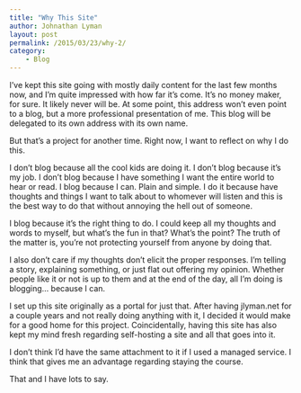 ```yaml
---
title: "Why This Site"
author: Johnathan Lyman
layout: post
permalink: /2015/03/23/why-2/
category:
    - Blog
---
```


I’ve kept this site going with mostly daily content for the last few months now, and I’m quite impressed with how far it’s come. It’s no money maker, for sure. It likely never will be. At some point, this address won’t even point to a blog, but a more professional presentation of me. This blog will be delegated to its own address with its own name.

But that’s a project for another time. Right now, I want to reflect on why I do this.

I don’t blog because all the cool kids are doing it. I don’t blog because it’s my job. I don’t blog because I have something I want the entire world to hear or read. I blog because I can. Plain and simple. I do it because have thoughts and things I want to talk about to whomever will listen and this is the best way to do that without annoying the hell out of someone.

I blog because it’s the right thing to do. I could keep all my thoughts and words to myself, but what’s the fun in that? What’s the point? The truth of the matter is, you’re not protecting yourself from anyone by doing that.

I also don’t care if my thoughts don’t elicit the proper responses. I’m telling a story, explaining something, or just flat out offering my opinion. Whether people like it or not is up to them and at the end of the day, all I’m doing is blogging… because I can.

I set up this site originally as a portal for just that. After having jlyman.net for a couple years and not really doing anything with it, I decided it would make for a good home for this project. Coincidentally, having this site has also kept my mind fresh regarding self-hosting a site and all that goes into it.

I don’t think I’d have the same attachment to it if I used a managed service. I think that gives me an advantage regarding staying the course.

That and I have lots to say.


